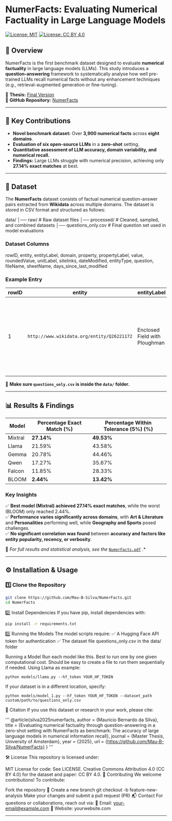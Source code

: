 # NumerFacts: Evaluating Numerical Factuality in Large Language Models  

[![License: MIT](https://img.shields.io/badge/License-MIT-green.svg)](https://opensource.org/licenses/MIT)
[![License: CC BY 4.0](https://img.shields.io/badge/License-CC%20BY%204.0-blue.svg)](https://creativecommons.org/licenses/by/4.0/)

## 📌 Overview  
NumerFacts is the first benchmark dataset designed to evaluate **numerical factuality** in large language models (LLMs). This study introduces a **question-answering** framework to systematically analyse how well pre-trained LLMs recall numerical facts without any enhancement techniques (e.g., retrieval-augmented generation or fine-tuning).

📄 **Thesis:** [Final Version](./Thesis_Final.pdf)  
🔗 **GitHub Repository:** [NumerFacts](https://github.com/Mau-B-Silva/NumerFacts)

---

## 🚀 Key Contributions  
- **Novel benchmark dataset:** Over **3,900 numerical facts** across **eight domains**.  
- **Evaluation of six open-source LLMs** in a **zero-shot** setting.  
- **Quantitative assessment of LLM accuracy, domain variability, and numerical recall.**  
- **Findings:** Large LLMs struggle with numerical precision, achieving only **27.14% exact matches** at best.

---

## 📂 Dataset  
The **NumerFacts** dataset consists of factual numerical question-answer pairs extracted from **Wikidata** across multiple domains. The dataset is stored in CSV format and structured as follows:

data/ │── raw/ # Raw dataset files │── processed/ # Cleaned, sampled, and combined datasets │── questions_only.csv # Final question set used in model evaluations


### **Dataset Columns**
rowID, entity, entityLabel, domain, property, propertyLabel, value, roundedValue, unitLabel, sitelinks, dateModified, entityType, question, fileName, sheetName, days_since_last_modified


### **Example Entry**
| rowID | entity | entityLabel | domain | property | propertyLabel | value | roundedValue | unitLabel | sitelinks | dateModified | entityType | question | fileName | sheetName | days_since_last_modified |
|--------|-----------------------------------|----------------------------------|----------------|------------------------------------------------|----------------|----------|--------------|------------------|-----------|---------------------|---------------|----------------------------------------------------------------------------------------------------|---------------------|------------|-----------------------|
| 1 | `http://www.wikidata.org/entity/Q26221172` | Enclosed Field with Ploughman | Art & Literature | `http://www.wikidata.org/prop/direct/P2284` | latest known price | 81312500 | 81312500 | United States dollar | 2 | 2024-10-12 15:34:49 | work of art | What is the latest known price of the Enclosed Field with Ploughman, by Vincent van Gogh, in United States dollars? | Art & Literature.xlsx | Art_price | 80 |

📄 **Make sure `questions_only.csv` is inside the `data/` folder.**

---

## 📊 Results & Findings  

| Model    | Percentage Exact Match (%) | Percentage Within Tolerance (5%) (%) |
|----------|--------------|----------------|
| Mixtral  | **27.14%**   | **49.53%**     |
| Llama    | 21.59%       | 43.58%         |
| Gemma    | 20.78%       | 44.46%         |
| Qwen     | 17.27%       | 35.67%         |
| Falcon   | 11.85%       | 28.33%         |
| BLOOM    | **2.44%**    | **13.42%**     |

### **Key Insights**
✅ **Best model (Mixtral) achieved 27.14% exact matches**, while the worst (BLOOM) only reached 2.44%.  
✅ **Performance varies significantly across domains**, with **Art & Literature** and **Personalities** performing well, while **Geography and Sports** posed challenges.  
✅ **No significant correlation was found** between **accuracy and factors like entity popularity, recency, or verbosity**.  

📄 *For full results and statistical analysis, see the* [`NumerFacts.pdf`](./NumerFacts.pdf) .*

---

## ⚙️ Installation & Usage  

### **1️⃣ Clone the Repository**  
```sh
git clone https://github.com/Mau-B-Silva/NumerFacts.git
cd NumerFacts
```

2️⃣ Install Dependencies
If you have pip, install dependencies with:
```sh
pip install -r requirements.txt
```

3️⃣ Running the Models
The model scripts require:
✅ A Hugging Face API token for authentication
✅ The dataset file questions_only.csv in the data/ folder

Running a Model
Run each model like this. Best to run one by one given computational cost. Should be easy to create a file to run them sequentially if needed. Using Llama as example:
```
python models/llama.py --hf_token YOUR_HF_TOKEN
```
If your dataset is in a different location, specify:
```
python models/model_1.py --hf_token YOUR_HF_TOKEN --dataset_path custom/path/to/questions_only.csv
```

📖 Citation
If you use this dataset or research in your work, please cite:

'''
@article{silva2025numerfacts,
  author = {Mauricio Bernardo da Silva},
  title = {Evaluating numerical factuality through question-answering in a zero-shot setting with NumerFacts as benchmark: The accuracy of large language models in numerical information recall},
  journal = {Master Thesis, University of Amsterdam},
  year = {2025},
  url = {https://github.com/Mau-B-Silva/NumerFacts}
}
'''

🛠 License
This repository is licensed under:

MIT License for code: See LICENSE.
Creative Commons Attribution 4.0 (CC BY 4.0) for the dataset and paper: CC BY 4.0.
🤝 Contributing
We welcome contributions! To contribute:

Fork the repository 🍴
Create a new branch git checkout -b feature-new-analysis
Make your changes and submit a pull request (PR)
📬 Contact
For questions or collaborations, reach out via:
📧 Email: your-email@example.com
📄 Website: yourwebsite.com

---
